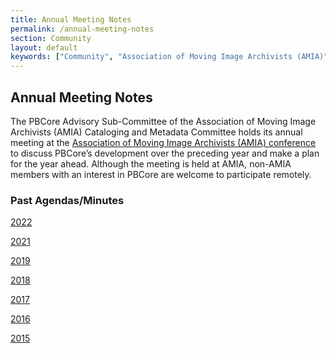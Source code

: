 ```yaml
---
title: Annual Meeting Notes
permalink: /annual-meeting-notes
section: Community
layout: default
keywords: ["Community", "Association of Moving Image Archivists (AMIA)", "PBCore Advisory Subcommittee"]
---
```


<h2 class="dark-grey title bold">Annual Meeting Notes</h2>

<p>The PBCore Advisory Sub-Committee of the Association of Moving Image Archivists (AMIA) Cataloging and Metadata Committee holds its annual meeting at the <a href="http://www.amiaconference.net/">Association of Moving Image Archivists (AMIA) conference</a> to discuss PBCore’s development over the preceding year and make a plan for the year ahead. Although the meeting is held at AMIA, non-AMIA members with an interest in PBCore are welcome to participate remotely.</p>

<h3>Past Agendas/Minutes</h3>

<p><a href="/assets/downloads/PBCore_Annual_Meeting_2022.pdf" download>2022</a></p>

<p><a href="/assets/downloads/PBCore_Annual_Meeting_2021.pdf" download>2021</a></p>

<p><a href="/assets/downloads/PBCore_Annual_Meeting_2019.pdf" download>2019</a></p>

<p><a href="/assets/downloads/PBCore_Annual_Meeting_2018.pdf" download>2018</a></p>

<p><a href="/assets/downloads/PBCore_Annual_Meeting_2017.pdf" download>2017</a></p>

<p><a href="/assets/downloads/PBCore_Annual_Meeting_2016.pdf" download>2016</a></p>

<p><a href="/assets/downloads/PBCore_Annual_Meeting_2015.pdf" download>2015</a></p>

